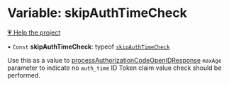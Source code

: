 # Variable: skipAuthTimeCheck

[💗 Help the project](https://github.com/sponsors/panva)

• `Const` **skipAuthTimeCheck**: typeof [`skipAuthTimeCheck`](skipAuthTimeCheck.md)

Use this as a value to [processAuthorizationCodeOpenIDResponse](../functions/processAuthorizationCodeOpenIDResponse.md) `maxAge` parameter to
indicate no `auth_time` ID Token claim value check should be performed.
